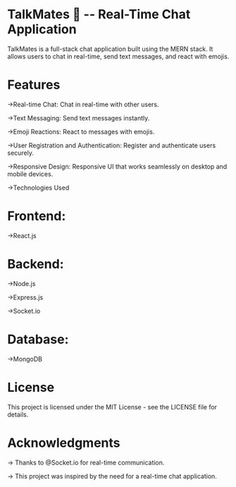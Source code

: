 # TalkMates 💬 -- Real-Time Chat Application

TalkMates is a full-stack chat application built using the MERN stack. It allows users to chat in real-time, send text messages, and react with emojis.

# Features
->Real-time Chat: Chat in real-time with other users.

->Text Messaging: Send text messages instantly.

->Emoji Reactions: React to messages with emojis.

->User Registration and Authentication: Register and authenticate users securely.

->Responsive Design: Responsive UI that works seamlessly on desktop and mobile devices.

->Technologies Used

# Frontend:

->React.js

# Backend:

->Node.js

->Express.js

->Socket.io

# Database:

->MongoDB

# License

This project is licensed under the MIT License - see the LICENSE file for details.

# Acknowledgments

-> Thanks to @Socket.io for real-time communication.

-> This project was inspired by the need for a real-time chat application.

